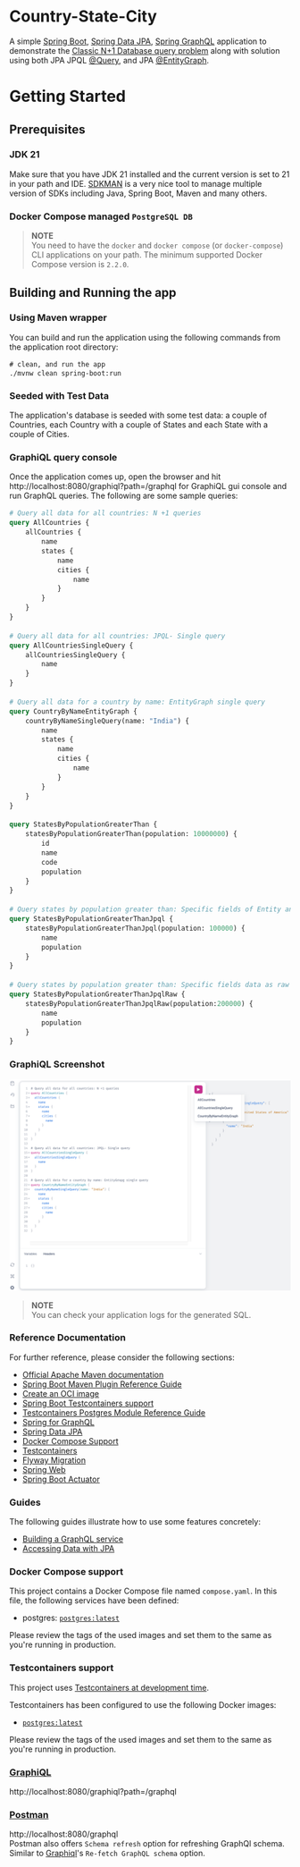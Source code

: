 # Country-State-City
A simple [Spring Boot](https://spring.io/projects/spring-boot), [Spring Data JPA](https://spring.io/projects/spring-data-jpa),
[Spring GraphQL](https://spring.io/projects/spring-graphql) application to demonstrate the 
[Classic N+1 Database query problem](https://stackoverflow.com/questions/97197/what-is-the-n1-selects-problem-in-orm-object-relational-mapping)
along with solution using both JPA JPQL [@Query](https://docs.spring.io/spring-data/jpa/reference/jpa/query-methods.html), 
and JPA [@EntityGraph](https://docs.spring.io/spring-data/jpa/reference/jpa/query-methods.html#jpa.entity-graph).

# Getting Started

## Prerequisites

### JDK 21
Make sure that you have JDK 21 installed and the current version is set to 21 in your path and IDE.
[SDKMAN](https://sdkman.io/) is a very nice tool to manage multiple version of SDKs including Java, Spring Boot, Maven
and many others.

### Docker Compose managed `PostgreSQL DB`  
> **NOTE**  
> You need to have the `docker` and `docker compose` (or `docker-compose`) CLI applications on your path. The minimum
supported Docker Compose version is `2.2.0`.
>

## Building and Running the app

### Using Maven wrapper
You can build and run the application using the following commands from the application root directory:
```shell script
# clean, and run the app
./mvnw clean spring-boot:run
```

### Seeded with Test Data
The application's database is seeded with some test data: a couple of Countries, each Country with a couple of States 
and each State with a couple of Cities.

### GraphiQL query console
Once the application comes up, open the browser and hit http://localhost:8080/graphiql?path=/graphql for GraphiQL gui 
console and run GraphQL queries. The following are some sample queries:
```graphql
# Query all data for all countries: N +1 queries
query AllCountries {
    allCountries {
        name
        states {
            name
            cities {
                name
            }
        }
    }
}

# Query all data for all countries: JPQL- Single query
query AllCountriesSingleQuery {
    allCountriesSingleQuery {
        name
    }
}

# Query all data for a country by name: EntityGraph single query
query CountryByNameEntityGraph {
    countryByNameSingleQuery(name: "India") {
        name
        states {
            name
            cities {
                name
            }
        }
    }
}

query StatesByPopulationGreaterThan {
    statesByPopulationGreaterThan(population: 10000000) {
        id
        name
        code
        population
    }
}

# Query states by population greater than: Specific fields of Entity and non Entity object
query StatesByPopulationGreaterThanJpql {
    statesByPopulationGreaterThanJpql(population: 100000) {
        name
        population
    }
}

# Query states by population greater than: Specific fields data as raw Object
query StatesByPopulationGreaterThanJpqlRaw {
    statesByPopulationGreaterThanJpqlRaw(population:200000) {
        name
        population
    }
}
```

### GraphiQL Screenshot
![GraphiQL Screenshot](graphiql.png)

> **NOTE**  
> You can check your application logs for the generated SQL.

### Reference Documentation
For further reference, please consider the following sections:

* [Official Apache Maven documentation](https://maven.apache.org/guides/index.html)
* [Spring Boot Maven Plugin Reference Guide](https://docs.spring.io/spring-boot/docs/3.2.3/maven-plugin/reference/html/)
* [Create an OCI image](https://docs.spring.io/spring-boot/docs/3.2.3/maven-plugin/reference/html/#build-image)
* [Spring Boot Testcontainers support](https://docs.spring.io/spring-boot/docs/3.2.3/reference/html/features.html#features.testing.testcontainers)
* [Testcontainers Postgres Module Reference Guide](https://java.testcontainers.org/modules/databases/postgres/)
* [Spring for GraphQL](https://docs.spring.io/spring-boot/docs/3.2.3/reference/htmlsingle/index.html#web.graphql)
* [Spring Data JPA](https://docs.spring.io/spring-boot/docs/3.2.3/reference/htmlsingle/index.html#data.sql.jpa-and-spring-data)
* [Docker Compose Support](https://docs.spring.io/spring-boot/docs/3.2.3/reference/htmlsingle/index.html#features.docker-compose)
* [Testcontainers](https://java.testcontainers.org/)
* [Flyway Migration](https://docs.spring.io/spring-boot/docs/3.2.3/reference/htmlsingle/index.html#howto.data-initialization.migration-tool.flyway)
* [Spring Web](https://docs.spring.io/spring-boot/docs/3.2.3/reference/htmlsingle/index.html#web)
* [Spring Boot Actuator](https://docs.spring.io/spring-boot/docs/3.2.3/reference/htmlsingle/index.html#actuator)

### Guides
The following guides illustrate how to use some features concretely:

* [Building a GraphQL service](https://spring.io/guides/gs/graphql-server/)
* [Accessing Data with JPA](https://spring.io/guides/gs/accessing-data-jpa/)

### Docker Compose support
This project contains a Docker Compose file named `compose.yaml`.
In this file, the following services have been defined:

* postgres: [`postgres:latest`](https://hub.docker.com/_/postgres)

Please review the tags of the used images and set them to the same as you're running in production.

### Testcontainers support

This project uses [Testcontainers at development time](https://docs.spring.io/spring-boot/docs/3.2.3/reference/html/features.html#features.testing.testcontainers.at-development-time).

Testcontainers has been configured to use the following Docker images:

* [`postgres:latest`](https://hub.docker.com/_/postgres)

Please review the tags of the used images and set them to the same as you're running in production.

### [GraphiQL](https://github.com/graphql/graphiql)

http://localhost:8080/graphiql?path=/graphql

### [Postman](https://learning.postman.com/docs/sending-requests/graphql/graphql-client-first-request/)

http://localhost:8080/graphql  
Postman also offers `Schema refresh` option for refreshing GraphQl schema. Similar to 
[Graphiql](https://github.com/graphql/graphiql)'s `Re-fetch GraphQL schema` option.

